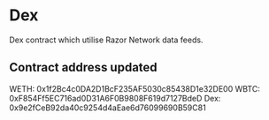 # Dex

Dex contract which utilise Razor Network data feeds.

## Contract address updated

WETH: 0x1f2Bc4c0DA2D1BcF235AF5030c85438D1e32DE00
WBTC: 0xF854Ff5EC716ad0D31A6F0B9808F619d7127BdeD
Dex: 0x9e2fCeB92da40c9254d4aEae6d76099690B59C81
